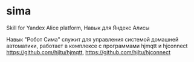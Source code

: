 # sima
Skill for Yandex Alice platform, Навык для Яндекс Алисы

Навык "Робот Сима" служит для управления системой домашней автоматики,
работает в комплексе с программами hjmqtt и hjconnect<br>
https://github.com/hjltu/hjmqtt,
https://github.com/hjltu/hjconnect
